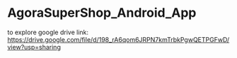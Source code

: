 # AgoraSuperShop_Android_App

to explore google drive link: https://drive.google.com/file/d/198_rA6qom6JRPN7kmTrbkPgwQETPGFwD/view?usp=sharing
